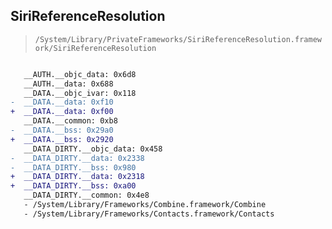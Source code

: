## SiriReferenceResolution

> `/System/Library/PrivateFrameworks/SiriReferenceResolution.framework/SiriReferenceResolution`

```diff

   __AUTH.__objc_data: 0x6d8
   __AUTH.__data: 0x688
   __DATA.__objc_ivar: 0x118
-  __DATA.__data: 0xf10
+  __DATA.__data: 0xf00
   __DATA.__common: 0xb8
-  __DATA.__bss: 0x29a0
+  __DATA.__bss: 0x2920
   __DATA_DIRTY.__objc_data: 0x458
-  __DATA_DIRTY.__data: 0x2338
-  __DATA_DIRTY.__bss: 0x980
+  __DATA_DIRTY.__data: 0x2318
+  __DATA_DIRTY.__bss: 0xa00
   __DATA_DIRTY.__common: 0x4e8
   - /System/Library/Frameworks/Combine.framework/Combine
   - /System/Library/Frameworks/Contacts.framework/Contacts

```

